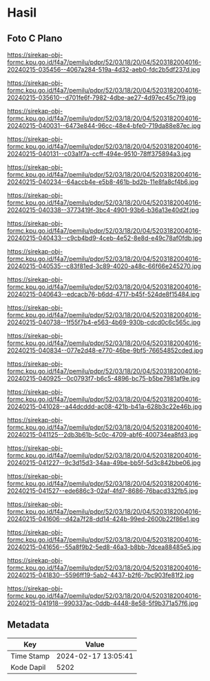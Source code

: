 # Hasil

## Foto C Plano

https://sirekap-obj-formc.kpu.go.id/f4a7/pemilu/pdpr/52/03/18/20/04/5203182004016-20240215-035456--4067a284-519a-4d32-aeb0-fdc2b5df237d.jpg

https://sirekap-obj-formc.kpu.go.id/f4a7/pemilu/pdpr/52/03/18/20/04/5203182004016-20240215-035610--d701fe6f-7982-4dbe-ae27-4d97ec45c7f9.jpg

https://sirekap-obj-formc.kpu.go.id/f4a7/pemilu/pdpr/52/03/18/20/04/5203182004016-20240215-040031--6473e844-96cc-48e4-bfe0-719da88e87ec.jpg

https://sirekap-obj-formc.kpu.go.id/f4a7/pemilu/pdpr/52/03/18/20/04/5203182004016-20240215-040131--c03a1f7a-ccff-494e-9510-78ff375894a3.jpg

https://sirekap-obj-formc.kpu.go.id/f4a7/pemilu/pdpr/52/03/18/20/04/5203182004016-20240215-040234--64accb4e-e5b8-461b-bd2b-11e8fa8cf4b6.jpg

https://sirekap-obj-formc.kpu.go.id/f4a7/pemilu/pdpr/52/03/18/20/04/5203182004016-20240215-040338--3773419f-3bc4-4901-93b6-b36a13e40d2f.jpg

https://sirekap-obj-formc.kpu.go.id/f4a7/pemilu/pdpr/52/03/18/20/04/5203182004016-20240215-040433--c9cb4bd9-4ceb-4e52-8e8d-e49c78af0fdb.jpg

https://sirekap-obj-formc.kpu.go.id/f4a7/pemilu/pdpr/52/03/18/20/04/5203182004016-20240215-040535--c83f81ed-3c89-4020-a48c-66f66e245270.jpg

https://sirekap-obj-formc.kpu.go.id/f4a7/pemilu/pdpr/52/03/18/20/04/5203182004016-20240215-040643--edcacb76-b6dd-4717-b45f-524de8f15484.jpg

https://sirekap-obj-formc.kpu.go.id/f4a7/pemilu/pdpr/52/03/18/20/04/5203182004016-20240215-040738--1f55f7b4-e563-4b69-930b-cdcd0c6c565c.jpg

https://sirekap-obj-formc.kpu.go.id/f4a7/pemilu/pdpr/52/03/18/20/04/5203182004016-20240215-040834--077e2d48-e770-46be-9bf5-76654852cded.jpg

https://sirekap-obj-formc.kpu.go.id/f4a7/pemilu/pdpr/52/03/18/20/04/5203182004016-20240215-040925--0c0793f7-b6c5-4896-bc75-b5be7981af9e.jpg

https://sirekap-obj-formc.kpu.go.id/f4a7/pemilu/pdpr/52/03/18/20/04/5203182004016-20240215-041028--a44dcddd-ac08-421b-b41a-628b3c22e46b.jpg

https://sirekap-obj-formc.kpu.go.id/f4a7/pemilu/pdpr/52/03/18/20/04/5203182004016-20240215-041125--2db3b61b-5c0c-4709-abf6-400734ea8fd3.jpg

https://sirekap-obj-formc.kpu.go.id/f4a7/pemilu/pdpr/52/03/18/20/04/5203182004016-20240215-041227--9c3d15d3-34aa-49be-bb5f-5d3c842bbe06.jpg

https://sirekap-obj-formc.kpu.go.id/f4a7/pemilu/pdpr/52/03/18/20/04/5203182004016-20240215-041527--ede686c3-02af-4fd7-8686-76bacd332fb5.jpg

https://sirekap-obj-formc.kpu.go.id/f4a7/pemilu/pdpr/52/03/18/20/04/5203182004016-20240215-041606--d42a7f28-dd14-424b-99ed-2600b22f86e1.jpg

https://sirekap-obj-formc.kpu.go.id/f4a7/pemilu/pdpr/52/03/18/20/04/5203182004016-20240215-041656--55a8f9b2-5ed8-46a3-b8bb-7dcea88485e5.jpg

https://sirekap-obj-formc.kpu.go.id/f4a7/pemilu/pdpr/52/03/18/20/04/5203182004016-20240215-041830--5596ff19-5ab2-4437-b2f6-7bc903fe81f2.jpg

https://sirekap-obj-formc.kpu.go.id/f4a7/pemilu/pdpr/52/03/18/20/04/5203182004016-20240215-041918--990337ac-0ddb-4448-8e58-5f9b371a57f6.jpg


## Metadata

| Key        | Value               |
| ---------- | ------------------- |
| Time Stamp | 2024-02-17 13:05:41 |
| Kode Dapil | 5202                |



